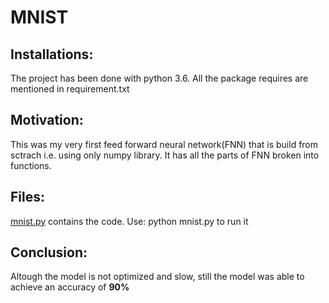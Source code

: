 # MNIST
## Installations:
The project has been done with python 3.6. All the package requires are mentioned in requirement.txt

## Motivation:
This was my very first feed forward neural network(FNN) that is build from sctrach i.e. using only numpy library. It has all the parts of FNN broken into functions.

## Files:
[mnist.py](https://github.com/piyush9923/MNIST/blob/master/mnist.py) contains the code.
Use: python mnist.py to run it

## Conclusion:
Altough the model is not optimized and slow, still the model was able to achieve an accuracy of **90%** 
